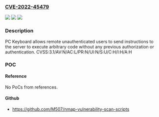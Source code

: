 ### [CVE-2022-45479](https://cve.mitre.org/cgi-bin/cvename.cgi?name=CVE-2022-45479)
![](https://img.shields.io/static/v1?label=Product&message=PC%20Keyboard%20WiFi%20%26%20Bluetooth&color=blue)
![](https://img.shields.io/static/v1?label=Version&message=n%2Fa&color=blue)
![](https://img.shields.io/static/v1?label=Vulnerability&message=CWE-306%3A%20Missing%20Authentication%20for%20Critical%20Function&color=brighgreen)

### Description

PC Keyboard allows remote unauthenticated users to send instructions to the server to execute arbitrary code without any previous authorization or authentication. CVSS:3.1/AV:N/AC:L/PR:N/UI:N/S:U/C:H/I:H/A:H

### POC

#### Reference
No PoCs from references.

#### Github
- https://github.com/M507/nmap-vulnerability-scan-scripts

